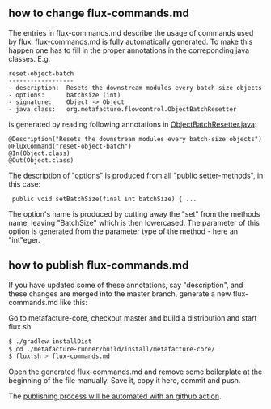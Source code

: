 
## how to change flux-commands.md

The entries in flux-commands.md describe the usage of commands used by flux.
flux-commands.md is fully automatically generated. To make this happen one has to
fill in the proper annotations in the correponding java classes. E.g.

```
reset-object-batch
------------------
- description:  Resets the downstream modules every batch-size objects
- options:      batchsize (int)
- signature:    Object -> Object
- java class:   org.metafacture.flowcontrol.ObjectBatchResetter
```

is generated by reading following annotations in [ObjectBatchResetter.java](https://github.com/metafacture/metafacture-core/blob/511b4af8b993c85a33d6a18322258a195684d133/metafacture-flowcontrol/src/main/java/org/metafacture/flowcontrol/ObjectBatchResetter.java):

```
@Description("Resets the downstream modules every batch-size objects")
@FluxCommand("reset-object-batch")
@In(Object.class)
@Out(Object.class)
```
The description of "options" is produced from all "public setter-methods", in this case:
```
 public void setBatchSize(final int batchSize) { ...
```
The option's name is produced by cutting away the "set" from the methods name, leaving
"BatchSize" which is then lowercased. The parameter of this option is generated from the
parameter type of the method - here an "int"eger.

## how to publish flux-commands.md

If you have updated some of these annotations, say "description", and these changes are
merged into the master branch, generate a new flux-commands.md like this:

Go to metafacture-core, checkout master and build a distribution and start flux.sh:
```bash
$ ./gradlew installDist
$ cd ./metafacture-runner/build/install/metafacture-core/
$ flux.sh > flux-commands.md
```

Open the generated flux-commands.md and remove some boilerplate at the beginning of the
file manually. Save it, copy it here, commit and push.

The [publishing process will be automated with an github action](https://github.com/metafacture/metafacture-core/issues/368).
